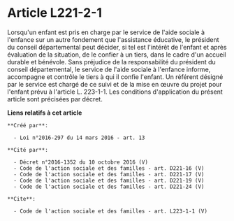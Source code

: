 # Article L221-2-1

Lorsqu'un enfant est pris en charge par le service de l'aide sociale à l'enfance sur un autre fondement que l'assistance
éducative, le président du conseil départemental peut décider, si tel est l'intérêt de l'enfant et après évaluation de la
situation, de le confier à un tiers, dans le cadre d'un accueil durable et bénévole. Sans préjudice de la responsabilité du
président du conseil départemental, le service de l'aide sociale à l'enfance informe, accompagne et contrôle le tiers à qui
il confie l'enfant. Un référent désigné par le service est chargé de ce suivi et de la mise en œuvre du projet pour l'enfant
prévu à l'article L. 223-1-1. Les conditions d'application du présent article sont précisées par décret.

**Liens relatifs à cet article**

	**Créé par**:

	  - Loi n°2016-297 du 14 mars 2016 - art. 13

	**Cité par**:

	  - Décret n°2016-1352 du 10 octobre 2016 (V)
	  - Code de l'action sociale et des familles - art. D221-16 (V)
	  - Code de l'action sociale et des familles - art. D221-17 (V)
	  - Code de l'action sociale et des familles - art. D221-19 (V)
	  - Code de l'action sociale et des familles - art. D221-24 (V)

	**Cite**:

	  - Code de l'action sociale et des familles - art. L223-1-1 (V)
